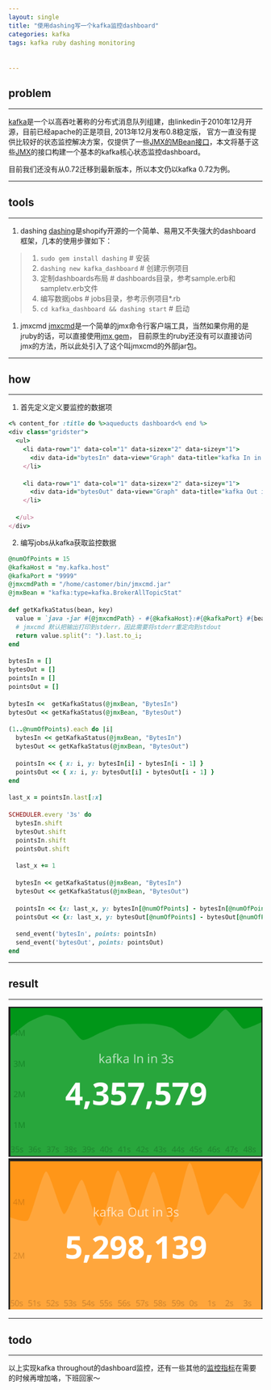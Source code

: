 ```yaml
---
layout: single
title: "使用dashing写一个kafka监控dashboard"
categories: kafka
tags: kafka ruby dashing monitoring


---
```


## problem 

---

[kafka](http://kafka.apache.org/)是一个以高吞吐著称的分布式消息队列组建，由linkedin于2010年12月开源，目前已经apache的正是项目, 2013年12月发布0.8稳定版，
官方一直没有提供比较好的状态监控解决方案，仅提供了一些[JMX的MBean接口](http://kafka.apache.org/documentation.html#monitoring)，本文将基于这些[JMX](http://zh.wikipedia.org/wiki/JMX)的接口构建一个基本的kafka核心状态监控dashboard。  

  目前我们还没有从0.72迁移到最新版本，所以本文仍以kafka 0.72为例。

---

## tools

---

1. dashing
[dashing](http://shopify.github.io/dashing/)是shopify开源的一个简单、易用又不失强大的dashboard框架，几本的使用步骤如下：
>1. `sudo gem install dashing` # 安装
>1. `dashing new kafka_dashboard` # 创建示例项目
>1. 定制dashboards布局 # dashboards目录，参考sample.erb和sampletv.erb文件
>1. 编写数据jobs # jobs目录，参考示例项目*.rb
>1. `cd kafka_dashboard && dashing start` # 启动 

1. jmxcmd
[jmxcmd](http://sourceforge.net/projects/jmxcmd/)是一个简单的jmx命令行客户端工具，当然如果你用的是jruby的话，可以直接使用[jmx gem](http://rubygems.org/gems/jmx)，
目前原生的ruby还没有可以直接访问jmx的方法，所以此处引入了这个叫jmxcmd的外部jar包。

---

## how 

---

1. 首先定义定义要监控的数据项

``` ruby
<% content_for :title do %>aqueducts dashboard<% end %>
<div class="gridster">
  <ul>
    <li data-row="1" data-col="1" data-sizex="2" data-sizey="1">
      <div data-id="bytesIn" data-view="Graph" data-title="kafka In in 3s" style="background-color:#009618"></div>
    </li>

    <li data-row="1" data-col="1" data-sizex="2" data-sizey="1">
      <div data-id="bytesOut" data-view="Graph" data-title="kafka Out in 3s" style="background-color:#ff9618"></div>
    </li>

  </ul>
</div>
```

2. 编写jobs从kafka获取监控数据

```ruby
@numOfPoints = 15
@kafkaHost = "my.kafka.host"
@kafkaPort = "9999"
@jmxcmdPath = "/home/castomer/bin/jmxcmd.jar"
@jmxBean = "kafka:type=kafka.BrokerAllTopicStat"

def getKafkaStatus(bean, key)
  value = `java -jar #{@jmxcmdPath} - #{@kafkaHost}:#{@kafkaPort} #{bean} #{key} 2>&1`
  # jmxcmd 默认把输出打印到stderr，因此需要将stderr重定向到stdout
  return value.split(": ").last.to_i;
end
  
bytesIn = []
bytesOut = []
pointsIn = []
pointsOut = []

bytesIn <<  getKafkaStatus(@jmxBean, "BytesIn")
bytesOut << getKafkaStatus(@jmxBean, "BytesOut")

(1..@numOfPoints).each do |i|
  bytesIn << getKafkaStatus(@jmxBean, "BytesIn")
  bytesOut << getKafkaStatus(@jmxBean, "BytesOut")
  
  pointsIn << { x: i, y: bytesIn[i] - bytesIn[i - 1] }
  pointsOut << { x: i, y: bytesOut[i] - bytesOut[i - 1] }
end

last_x = pointsIn.last[:x]
 
SCHEDULER.every '3s' do
  bytesIn.shift
  bytesOut.shift
  pointsIn.shift
  pointsOut.shift
  
  last_x += 1
  
  bytesIn << getKafkaStatus(@jmxBean, "BytesIn")
  bytesOut << getKafkaStatus(@jmxBean, "BytesOut")
  
  pointsIn << {x: last_x, y: bytesIn[@numOfPoints] - bytesIn[@numOfPoints - 1] }
  pointsOut << {x: last_x, y: bytesOut[@numOfPoints] - bytesOut[@numOfPoints - 1] }
  
  send_event('bytesIn', points: pointsIn)
  send_event('bytesOut', points: pointsOut)
end

```

---

## result

---

![kafka bytes in](/assets/img/kafka_bytes_in.png?raw=true "kafka bytes in")
![kafka bytes out](/assets/img/kafka_bytes_out.png?raw=true "kafka bytes out")

---

## todo

---

以上实现kafka throughout的dashboard监控，还有一些其他的[监控指标](http://kafka.apache.org/documentation.html#monitoring)在需要的时候再增加咯，下班回家～
